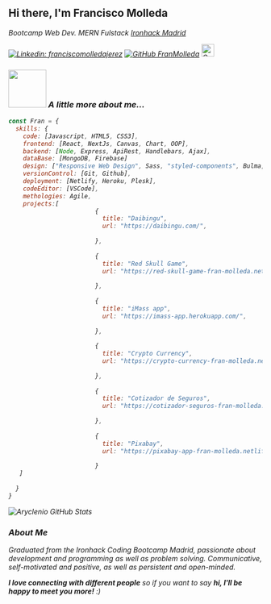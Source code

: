 
<h2> Hi there, I'm Francisco Molleda </h2>

<p><em>Bootcamp Web Dev. MERN Fulstack  <a href="https://www.ironhack.com/es/madrid">Ironhack Madrid</a>



[![Linkedin: franciscomolledajerez](https://img.shields.io/badge/-franciscomolledajerez-blue?style=flat-square&logo=Linkedin&logoColor=white&link=https://www.linkedin.com/in/franciscomolledajerez/)](https://www.linkedin.com/in/franciscomolledajerez/)
[![GitHub FranMolleda](https://img.shields.io/github/followers/FranMolleda?label=follow&style=social)](https://github.com/FranMolleda)
<a target="_blank" href="mailto:fmjerez@gmail.com">
  <img align="rigth" alt="Gmail" width="25px"  src="https://user-images.githubusercontent.com/5141132/50740364-7ea80880-1217-11e9-8faf-2348e31beedd.png" />
</a>






### <img src="https://media.giphy.com/media/iXEYrlVSQEjAZ3LhKB/giphy.gif" width="75"> A little more about me...  

```javascript
const Fran = {
  skills: {
    code: [Javascript, HTML5, CSS3],
    frontend: [React, NextJs, Canvas, Chart, OOP],
    backend: [Node, Express, ApiRest, Handlebars, Ajax],
    dataBase: [MongoDB, Firebase]
    design: ["Responsive Web Design", Sass, "styled-components", Bulma, "Material UI", Bootstrap, React-Bootstrap],
    versionControl: [Git, Github],
    deployment: [Netlify, Heroku, Plesk],
    codeEditor: [VSCode],
    methologies: Agile,
    projects:[        
                        {
                          title: "Daibingu",
                          url: "https://daibingu.com/",
                         
                        }, 
  
                        {
                          title: "Red Skull Game",
                          url: "https://red-skull-game-fran-molleda.netlify.app",
                          
                        },
                        
                        {
                          title: "iMass app",
                          url: "https://imass-app.herokuapp.com/",
                         
                        },
                        
                        {
                          title: "Crypto Currency",
                          url: "https://crypto-currency-fran-molleda.netlify.app",
                         
                        },
                        
                        {
                          title: "Cotizador de Seguros",
                          url: "https://cotizador-seguros-fran-molleda.netlify.app",
                         
                        },
                        
                        {
                          title: "Pixabay",
                          url: "https://pixabay-app-fran-molleda.netlify.app",
                         
                        }
   ]
  
  }
}

```


![Aryclenio GitHub Stats](https://github-readme-stats.vercel.app/api?username=FranMolleda&show_icons=true)
  



### About Me


Graduated from the Ironhack Coding Bootcamp Madrid, passionate about development and programming as well as problem solving. Communicative, self-motivated and positive, as well as persistent and open-minded.


<em><b>I love connecting with different people</b> so if you want to say <b>hi, I'll be happy to meet you more!</b> :)</em>
